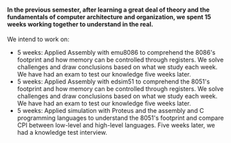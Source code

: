 #### In the previous semester, after learning a great deal of theory and the fundamentals of computer architecture and organization, we spent 15 weeks working together to understand in the real.
We intend to work on:
- 5 weeks: Applied Assembly with emu8086 to comprehend the 8086's footprint and how memory can be controlled through registers. We solve challenges and draw conclusions based on what we study each week. We have had an exam to test our knowledge five weeks later.
- 5 weeks: Applied Assembly with edsim51 to comprehend the 8051's footprint and how memory can be controlled through registers. We solve challenges and draw conclusions based on what we study each week. We have had an exam to test our knowledge five weeks later.
- 5 weeks: Applied simulation with Proteus and the assembly and C programming languages to understand the 8051's footprint and compare CPI between low-level and high-level languages. Five weeks later, we had a knowledge test interview.